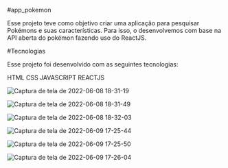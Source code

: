 #app_pokemon

Esse projeto teve como objetivo criar uma aplicação para
pesquisar Pokémons e suas características. Para isso, o
desenvolvemos com base na API aberta do pokémon fazendo uso 
do ReactJS.

#Tecnologias

Esse projeto foi desenvolvido com as seguintes tecnologias:

HTML
CSS
JAVASCRIPT
REACTJS

![Captura de tela de 2022-06-08 18-31-19](https://user-images.githubusercontent.com/88064533/172722171-75ca339c-eacc-40f8-8d26-98daea6c5259.png)

![Captura de tela de 2022-06-08 18-31-49](https://user-images.githubusercontent.com/88064533/172722187-5bc8b085-69fc-4887-a1f1-1d2190423250.png)

![Captura de tela de 2022-06-08 18-32-03](https://user-images.githubusercontent.com/88064533/172722194-cb0da8bb-2dec-4bf6-a64b-28bc98370ed3.png)

![Captura de tela de 2022-06-09 17-25-44](https://user-images.githubusercontent.com/88064533/172938954-68387a87-4ab7-4ae2-aa6c-9eea86ee020e.png)

![Captura de tela de 2022-06-09 17-25-50](https://user-images.githubusercontent.com/88064533/172938968-86183bff-b8a4-4957-abcd-7b36300a70f2.png)

![Captura de tela de 2022-06-09 17-26-04](https://user-images.githubusercontent.com/88064533/172938979-7fd4b0ed-f3eb-49cc-95f5-72d6c9ca9cb9.png)



